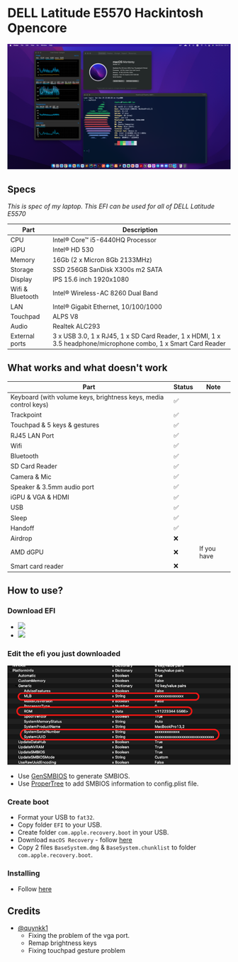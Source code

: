 # DELL Latitude E5570 Hackintosh Opencore

<p align="center">
  <img src="./screens/screenshot.png" style="margin: auto;"/>
</p>

## Specs

<p><i>This is spec of my laptop. This EFI can be used for all of DELL Latitude E5570</i></p>

| Part             | Description                                                                                                    |
| ---------------- | -------------------------------------------------------------------------------------------------------------- |
| CPU              | Intel® Core™ i5-6440HQ Processor                                                                               |
| iGPU             | Intel® HD 530                                                                                                  |
| Memory           | 16Gb (2 x Micron 8Gb 2133MHz)                                                                                  |
| Storage          | SSD 256GB SanDisk X300s m2 SATA                                                                                |
| Display          | IPS 15.6 inch 1920x1080                                                                                        |
| Wifi & Bluetooth | Intel® Wireless-AC 8260 Dual Band                                                                              |
| LAN              | Intel® Gigabit Ethernet, 10/100/1000                                                                           |
| Touchpad         | ALPS V8                                                                                                        |
| Audio            | Realtek ALC293                                                                                                 |
| External ports   | 3 x USB 3.0, 1 x RJ45, 1 x SD Card Reader, 1 x HDMI, 1 x 3.5 headphone/microphone combo, 1 x Smart Card Reader |

<h2>What works and what doesn't work</h2>

| Part                                                             | Status | Note        |
| ---------------------------------------------------------------- | ------ | ----------- |
| Keyboard (with volume keys, brightness keys, media control keys) | ✅     |             |
| Trackpoint                                                       | ✅     |             |
| Touchpad & 5 keys & gestures                                     | ✅     |             |
| RJ45 LAN Port                                                    | ✅     |             |
| Wifi                                                             | ✅     |             |
| Bluetooth                                                        | ✅     |             |
| SD Card Reader                                                   | ✅     |             |
| Camera & Mic                                                     | ✅     |             |
| Speaker & 3.5mm audio port                                       | ✅     |             |
| iGPU & VGA & HDMI                                                | ✅     |             |
| USB                                                              | ✅     |             |
| Sleep                                                            | ✅     |             |
| Handoff                                                          | ✅     |             |
| Airdrop                                                          | ❌     |             |
| AMD dGPU                                                         | ❌     | If you have |
| Smart card reader                                                | ❌     |             |

## How to use?

### Download EFI

- <a href="https://github.com/misa198/dell-latitude-e5570-hackintosh-opencore/releases">
    <img src="https://img.shields.io/github/v/release/misa198/dell-latitude-e5570-hackintosh?label=macOS Monterey&color=blue" />
  </a>

- <a href="https://github.com/misa198/dell-latitude-e5570-hackintosh/tree/bigsur">
    <img src="https://img.shields.io/badge/macOS%20Big%20Sur-Git Branch-brightgreen" />
  </a>

### Edit the efi you just downloaded

<p align="center">
  <img src="./screens/screenshot-smbios.png" style="margin: auto;"/>
</p>

- Use [GenSMBIOS](https://github.com/corpnewt/GenSMBIOS) to generate SMBIOS.
- Use [ProperTree](https://github.com/corpnewt/ProperTree) to add SMBIOS information to config.plist file.

### Create boot

- Format your USB to `fat32`.
- Copy folder `EFI` to your USB.
- Create folder `com.apple.recovery.boot` in your USB.
- Download `macOS Recovery` - follow [here](https://dortania.github.io/OpenCore-Install-Guide/installer-guide/)
- Copy 2 files `BaseSystem.dmg` & `BaseSystem.chunklist` to folder `com.apple.recovery.boot`.

### Installing

- Follow [here](https://dortania.github.io/OpenCore-Install-Guide/installation/installation-process.html)

## Credits

- [@quynkk1](https://github.com/quynkk1)
  - Fixing the problem of the vga port.
  - Remap brightness keys
  - Fixing touchpad gesture problem
